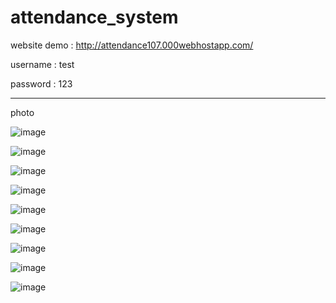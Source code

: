 # attendance_system


website demo :
http://attendance107.000webhostapp.com/

username : test

password : 123

-----------------------------------
photo 

![image](https://user-images.githubusercontent.com/120535197/214313044-d54c9ea9-cb9c-4f8e-a07d-f0bfeafa612a.png)

![image](https://user-images.githubusercontent.com/120535197/214313152-6654b212-7c28-47d0-926e-bf9227985ff3.png)

![image](https://user-images.githubusercontent.com/120535197/214313208-822a5135-fbf3-4d8e-a4fb-675ace4d3955.png)

![image](https://user-images.githubusercontent.com/120535197/214313296-efb2c4f1-f3da-4f24-8e54-0db28d290b11.png)

![image](https://user-images.githubusercontent.com/120535197/214313358-29ab46e6-dbfd-41e0-9535-a13da4d6327c.png)

![image](https://user-images.githubusercontent.com/120535197/214313407-41fa8e2c-e1b6-4e61-acd2-29aea9095485.png)

![image](https://user-images.githubusercontent.com/120535197/214313470-c19c3cab-9609-4180-97a3-806693e5f399.png)

![image](https://user-images.githubusercontent.com/120535197/214313509-85986f06-f8a1-433a-8160-81222630b20b.png)

![image](https://user-images.githubusercontent.com/120535197/214313600-7ed47e6e-f096-497c-8bf6-e5761f5e889a.png)

